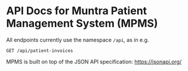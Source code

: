 # API Docs for Muntra Patient Management System (MPMS)

All endpoints currently use the namespace `/api`, as in e.g.
```
GET /api/patient-invoices
```
MPMS is built on top of the JSON API specification:
https://jsonapi.org/
